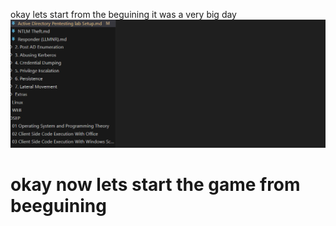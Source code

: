  okay lets start from the beguining it was a very big day \
![alt text](image.png)
 # okay now lets start  the game from beeguining